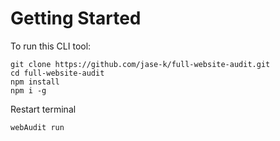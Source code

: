 # Getting Started

To run this CLI tool: 
```
git clone https://github.com/jase-k/full-website-audit.git
cd full-website-audit
npm install
npm i -g
```
Restart terminal
```
webAudit run
```